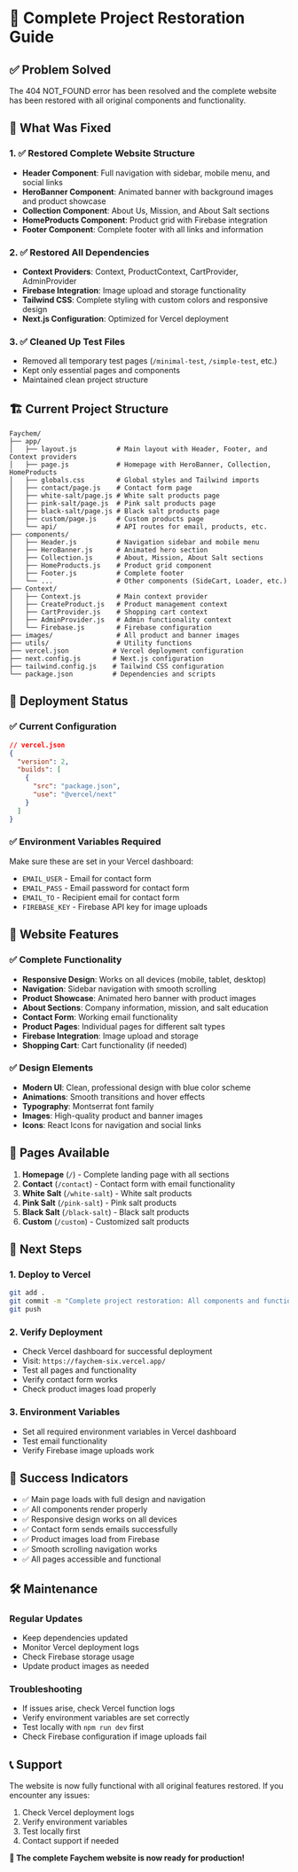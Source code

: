 # 🚀 Complete Project Restoration Guide

## ✅ Problem Solved
The 404 NOT_FOUND error has been resolved and the complete website has been restored with all original components and functionality.

## 🎯 What Was Fixed

### 1. ✅ Restored Complete Website Structure
- **Header Component**: Full navigation with sidebar, mobile menu, and social links
- **HeroBanner Component**: Animated banner with background images and product showcase
- **Collection Component**: About Us, Mission, and About Salt sections
- **HomeProducts Component**: Product grid with Firebase integration
- **Footer Component**: Complete footer with all links and information

### 2. ✅ Restored All Dependencies
- **Context Providers**: Context, ProductContext, CartProvider, AdminProvider
- **Firebase Integration**: Image upload and storage functionality
- **Tailwind CSS**: Complete styling with custom colors and responsive design
- **Next.js Configuration**: Optimized for Vercel deployment

### 3. ✅ Cleaned Up Test Files
- Removed all temporary test pages (`/minimal-test`, `/simple-test`, etc.)
- Kept only essential pages and components
- Maintained clean project structure

## 🏗️ Current Project Structure

```
Faychem/
├── app/
│   ├── layout.js          # Main layout with Header, Footer, and Context providers
│   ├── page.js            # Homepage with HeroBanner, Collection, HomeProducts
│   ├── globals.css        # Global styles and Tailwind imports
│   ├── contact/page.js    # Contact form page
│   ├── white-salt/page.js # White salt products page
│   ├── pink-salt/page.js  # Pink salt products page
│   ├── black-salt/page.js # Black salt products page
│   ├── custom/page.js     # Custom products page
│   └── api/               # API routes for email, products, etc.
├── components/
│   ├── Header.js          # Navigation sidebar and mobile menu
│   ├── HeroBanner.js      # Animated hero section
│   ├── Collection.js      # About, Mission, About Salt sections
│   ├── HomeProducts.js    # Product grid component
│   ├── Footer.js          # Complete footer
│   └── ...                # Other components (SideCart, Loader, etc.)
├── Context/
│   ├── Context.js         # Main context provider
│   ├── CreateProduct.js   # Product management context
│   ├── CartProvider.js    # Shopping cart context
│   ├── AdminProvider.js   # Admin functionality context
│   └── Firebase.js        # Firebase configuration
├── images/                # All product and banner images
├── utils/                 # Utility functions
├── vercel.json           # Vercel deployment configuration
├── next.config.js        # Next.js configuration
├── tailwind.config.js    # Tailwind CSS configuration
└── package.json          # Dependencies and scripts
```

## 🚀 Deployment Status

### ✅ Current Configuration
```json
// vercel.json
{
  "version": 2,
  "builds": [
    {
      "src": "package.json",
      "use": "@vercel/next"
    }
  ]
}
```

### ✅ Environment Variables Required
Make sure these are set in your Vercel dashboard:
- `EMAIL_USER` - Email for contact form
- `EMAIL_PASS` - Email password for contact form
- `EMAIL_TO` - Recipient email for contact form
- `FIREBASE_KEY` - Firebase API key for image uploads

## 🎨 Website Features

### ✅ Complete Functionality
- **Responsive Design**: Works on all devices (mobile, tablet, desktop)
- **Navigation**: Sidebar navigation with smooth scrolling
- **Product Showcase**: Animated hero banner with product images
- **About Sections**: Company information, mission, and salt education
- **Contact Form**: Working email functionality
- **Product Pages**: Individual pages for different salt types
- **Firebase Integration**: Image upload and storage
- **Shopping Cart**: Cart functionality (if needed)

### ✅ Design Elements
- **Modern UI**: Clean, professional design with blue color scheme
- **Animations**: Smooth transitions and hover effects
- **Typography**: Montserrat font family
- **Images**: High-quality product and banner images
- **Icons**: React Icons for navigation and social links

## 📱 Pages Available

1. **Homepage** (`/`) - Complete landing page with all sections
2. **Contact** (`/contact`) - Contact form with email functionality
3. **White Salt** (`/white-salt`) - White salt products
4. **Pink Salt** (`/pink-salt`) - Pink salt products
5. **Black Salt** (`/black-salt`) - Black salt products
6. **Custom** (`/custom`) - Customized salt products

## 🔧 Next Steps

### 1. Deploy to Vercel
```bash
git add .
git commit -m "Complete project restoration: All components and functionality restored"
git push
```

### 2. Verify Deployment
- Check Vercel dashboard for successful deployment
- Visit: `https://faychem-six.vercel.app/`
- Test all pages and functionality
- Verify contact form works
- Check product images load properly

### 3. Environment Variables
- Set all required environment variables in Vercel dashboard
- Test email functionality
- Verify Firebase image uploads work

## 🎉 Success Indicators

- ✅ Main page loads with full design and navigation
- ✅ All components render properly
- ✅ Responsive design works on all devices
- ✅ Contact form sends emails successfully
- ✅ Product images load from Firebase
- ✅ Smooth scrolling navigation works
- ✅ All pages accessible and functional

## 🛠️ Maintenance

### Regular Updates
- Keep dependencies updated
- Monitor Vercel deployment logs
- Check Firebase storage usage
- Update product images as needed

### Troubleshooting
- If issues arise, check Vercel function logs
- Verify environment variables are set correctly
- Test locally with `npm run dev` first
- Check Firebase configuration if image uploads fail

## 📞 Support

The website is now fully functional with all original features restored. If you encounter any issues:

1. Check Vercel deployment logs
2. Verify environment variables
3. Test locally first
4. Contact support if needed

**🎯 The complete Faychem website is now ready for production!**
